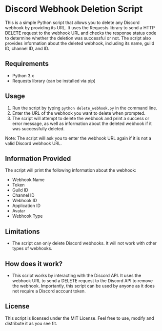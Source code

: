# Discord Webhook Deletion Script

This is a simple Python script that allows you to delete any Discord webhook by providing its URL. It uses the Requests library to send a HTTP DELETE request to the webhook URL and checks the response status code to determine whether the deletion was successful or not. The script also provides information about the deleted webhook, including its name, guild ID, channel ID, and ID.

## Requirements

- Python 3.x
- Requests library (can be installed via pip)

## Usage

1. Run the script by typing `python delete_webhook.py` in the command line.
2. Enter the URL of the webhook you want to delete when prompted.
3. The script will attempt to delete the webhook and print a success or error message, as well as information about the deleted webhook if it was successfully deleted.

Note: The script will ask you to enter the webhook URL again if it is not a valid Discord webhook URL.

## Information Provided

The script will print the following information about the webhook:

- Webhook Name
- Token
- Guild ID
- Channel ID
- Webhook ID
- Application ID
- Avatar
- Webhook Type


## Limitations

- The script can only delete Discord webhooks. It will not work with other types of webhooks.

## How does it work?

- This script works by interacting with the Discord API. It uses the webhook URL to send a DELETE request to the Discord API to remove the webhook. Importantly, this script can be used by anyone as it does not require a Discord account token.


## License

This script is licensed under the MIT License. Feel free to use, modify and distribute it as you see fit.
